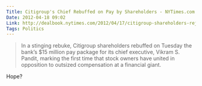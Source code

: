 ```yaml
---
Title: Citigroup's Chief Rebuffed on Pay by Shareholders - NYTimes.com
Date: 2012-04-18 09:02
Link: http://dealbook.nytimes.com/2012/04/17/citigroup-shareholders-reject-executive-pay-plan/
Tags: Politics
---
```


> In a stinging rebuke, Citigroup shareholders rebuffed on Tuesday the bank’s $15 million pay package for its chief executive, Vikram S. Pandit, marking the first time that stock owners have united in opposition to outsized compensation at a financial giant.

Hope?
